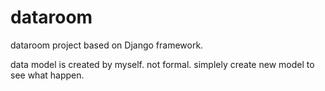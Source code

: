 # dataroom

dataroom project based on Django framework.

data model is created by myself. not formal.
simplely create new model to see what happen.
